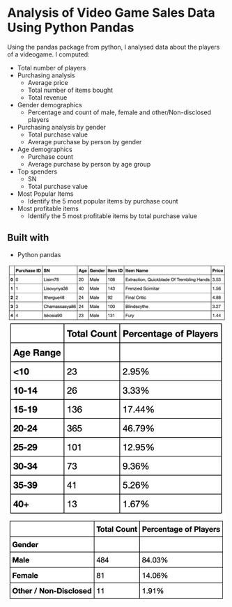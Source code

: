 # Analysis of Video Game Sales Data Using Python Pandas

Using the pandas package from python, I analysed data about the players of a videogame. I computed:

* Total number of players
* Purchasing analysis
  * Average price
  * Total number of items bought
  * Total revenue
* Gender demographics
  * Percentage and count of male, female and other/Non-disclosed players
* Purchasing analysis by gender
  * Total purchase value
  * Average purchase by person by gender
* Age demographics
  * Purchase count
  * Average purchase by person by age group
* Top spenders
  * SN
  * Total purchase value
* Most Popular Items
  * Identify the 5 most popular items by purchase count
* Most profitable items
  * Identify the 5 most profitable items by total purchase value

## Built with

* Python pandas

<img src="image1.png" width=500>
<img src="image2.png" width=500>
<img src="image3.png" width=500>
